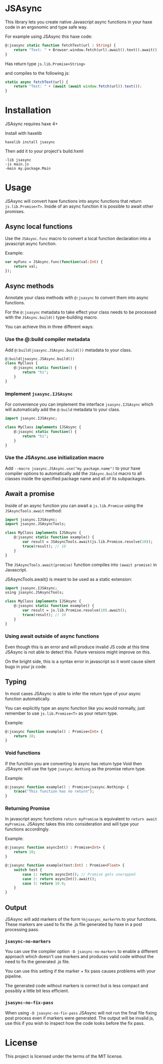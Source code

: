 
# JSAsync

This library lets you create native Javascript async functions in your haxe code in an ergonomic and type safe way.

For example using JSAsync this haxe code:
```haxe
@:jsasync static function fetchText(url : String) {
    return "Text: " + Browser.window.fetch(url).await().text().await();
}
```
Has return type `js.lib.Promise<String>`

and compiles to the following js:
```js
static async fetchText(url) {
    return "Text: " + (await (await window.fetch(url)).text());
}
```

# Installation

JSAsync requires haxe 4+

Install with haxelib
```
haxelib install jsasync
```

Then add it to your project's build.hxml
```
-lib jsasync
-js main.js
-main my.package.Main
```

# Usage

JSAsync will convert haxe functions into async functions that return `js.lib.Promise<T>`. Inside of an async function it is possible to await other promises.

## Async local functions

Use the `JSAsync.func` macro to convert a local function declaration into a javascript async function.

Example:
```haxe
var myFunc = JSAsync.func(function(val:Int) {
    return val;
});
```

## Async methods

Annotate your class methods with `@:jsasync` to convert them into async functions.

For the `@:jsasync` metadata to take effect your class needs to be processed with the `JSAsync.build()` type-building macro.

You can achieve this in three different ways:

### Use the @:build compiler metadata
Add `@:build(jsasync.JSAsync.build())` metadata to your class.
```haxe 
@:build(jsasync.JSAsync.build())
class MyClass {
    @:jsasync static function() {
        return "hi";
    }
}
```

### Implement `jsasync.IJSAsync`
For convenience you can implement the interface `jsasync.IJSAsync` which will automatically add the `@:build` metadata to your class.

```haxe
import jsasync.IJSAsync;

class MyClass implements IJSAsync {
    @:jsasync static function() {
        return "hi";
    }
}
```

### Use the JSAsync.use initialization macro

Add `--macro jsasync.JSAsync.use("my.package.name")` to your haxe compiler options to automatically add the `JSAsync.build` macro to all classes inside the specified package name and all of its subpackages.

## Await a promise

Inside of an async function you can await a `js.lib.Promise` using the `JSAsyncTools.await` method:

```haxe
import jsasync.IJSAsync;
import jsasync.JSAsyncTools;

class MyClass implements IJSAsync {
    @:jsasync static function example() {
        var result = JSAsyncTools.await(js.lib.Promise.resolve(10));
        trace(result); // 10
    }
}
```

The `JSAsyncTools.await(promise)` function compiles into `(await promise)` in Javascript.

JSAsyncTools.await() is meant to be used as a static extension:

```haxe
import jsasync.IJSAsync;
using jsasync.JSAsyncTools;

class MyClass implements IJSAsync {
    @:jsasync static function example() {
        var result = js.lib.Promise.resolve(10).await();
        trace(result); // 10
    }
}
```

### Using await outside of async functions

Even though this is an error and will produce invalid JS code at this time JSAsync is not able to detect this. Future versions might improve on this.

On the bright side, this is a syntax error in javascript so it wont cause silent bugs in your js code.

## Typing

In most cases JSAsync is able to infer the return type of your async function automatically.

You can explicitly type an async function like you would normally, just remember to use `js.lib.Promise<T>` as your return type.

Example:
```haxe
@:jsasync function example() : Promise<Int> {
    return 10;
}
```

### Void functions

If the function you are converting to async has return type Void then JSAsync will use the type `jsasync.Nothing` as the promise return type.

Example:
```haxe
@:jsasync function example() : Promise<jsasync.Nothing> {
    trace("This function has no return");
}
```

### Returning Promise

In javascript async functions `return myPromise` is equivalent to `return await myPromise`. JSAsync takes this into consideration and will type your functions accordingly.

Example:
```haxe
@:jsasync function asyncInt() : Promise<Int> {
    return 10;
}

@:jsasync function example(test:Int) : Promise<Float> {
    switch test {
        case 1: return asyncInt(); // Promise gets unwrapped
        case 2: return asyncInt().await();
        case 3: return 10.0;
    }
}
```

## Output

JSAsync will add markers of the form `%%jsasync_marker%%` to your functions. These markers are used to fix the .js file generated by haxe in a post processing pass.

### `jsasync-no-markers`
You can use the compiler option `-D jsasync-no-markers` to enable a different approach which doesn't use markers and produces valid code without the need to fix the generated .js file.

You can use this setting if the marker + fix pass causes problems with your pipeline.

The generated code without markers is correct but is less compact and possibly a little bit less efficient.

### `jsasync-no-fix-pass`

When using `-D jsasync-no-fix-pass` JSAsync will not run the final file fixing post process even if markers were generated. The output will be invalid js, use this if you wish to inspect how the code looks before the fix pass.


# License

This project is licensed under the terms of the MIT license.